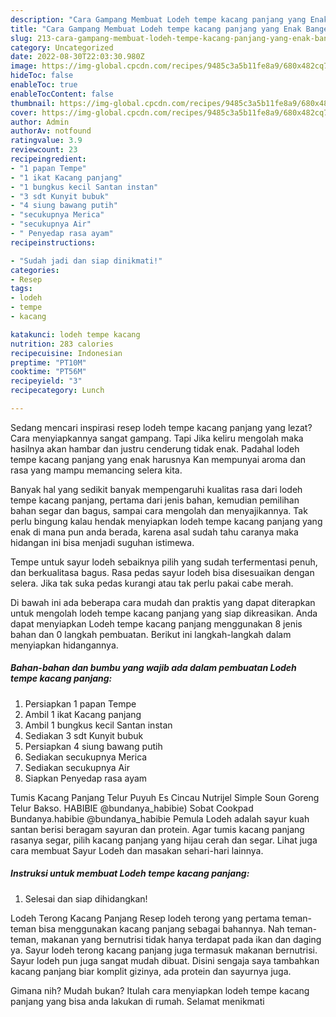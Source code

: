 ```yaml
---
description: "Cara Gampang Membuat Lodeh tempe kacang panjang yang Enak Banget}"
title: "Cara Gampang Membuat Lodeh tempe kacang panjang yang Enak Banget}"
slug: 213-cara-gampang-membuat-lodeh-tempe-kacang-panjang-yang-enak-banget
category: Uncategorized
date: 2022-08-30T22:03:30.980Z
image: https://img-global.cpcdn.com/recipes/9485c3a5b11fe8a9/680x482cq70/lodeh-tempe-kacang-panjang-foto-resep-utama.jpg
hideToc: false
enableToc: true
enableTocContent: false
thumbnail: https://img-global.cpcdn.com/recipes/9485c3a5b11fe8a9/680x482cq70/lodeh-tempe-kacang-panjang-foto-resep-utama.jpg
cover: https://img-global.cpcdn.com/recipes/9485c3a5b11fe8a9/680x482cq70/lodeh-tempe-kacang-panjang-foto-resep-utama.jpg
author: Admin
authorAv: notfound
ratingvalue: 3.9
reviewcount: 23
recipeingredient:
- "1 papan Tempe"
- "1 ikat Kacang panjang"
- "1 bungkus kecil Santan instan"
- "3 sdt Kunyit bubuk"
- "4 siung bawang putih"
- "secukupnya Merica"
- "secukupnya Air"
- " Penyedap rasa ayam"
recipeinstructions:

- "Sudah jadi dan siap dinikmati!"
categories:
- Resep
tags:
- lodeh
- tempe
- kacang

katakunci: lodeh tempe kacang 
nutrition: 283 calories
recipecuisine: Indonesian
preptime: "PT10M"
cooktime: "PT56M"
recipeyield: "3"
recipecategory: Lunch

---
```



Sedang mencari inspirasi resep lodeh tempe kacang panjang yang lezat? Cara menyiapkannya sangat gampang. Tapi Jika keliru mengolah maka hasilnya akan hambar dan justru cenderung tidak enak. Padahal lodeh tempe kacang panjang yang enak harusnya Kan mempunyai aroma dan rasa yang mampu memancing selera kita.


Banyak hal yang sedikit banyak mempengaruhi kualitas rasa dari lodeh tempe kacang panjang, pertama dari jenis bahan, kemudian pemilihan bahan segar dan bagus, sampai cara mengolah dan menyajikannya. Tak perlu bingung kalau hendak menyiapkan lodeh tempe kacang panjang yang enak di mana pun anda berada, karena asal sudah tahu caranya maka hidangan ini bisa menjadi suguhan istimewa.

Tempe untuk sayur lodeh sebaiknya pilih yang sudah terfermentasi penuh, dan berkualitasa bagus. Rasa pedas sayur lodeh bisa disesuaikan dengan selera. Jika tak suka pedas kurangi atau tak perlu pakai cabe merah.


Di bawah ini ada beberapa cara mudah dan praktis yang dapat diterapkan untuk mengolah lodeh tempe kacang panjang yang siap dikreasikan. Anda dapat menyiapkan Lodeh tempe kacang panjang menggunakan 8 jenis bahan dan 0 langkah pembuatan. Berikut ini langkah-langkah dalam menyiapkan hidangannya.

<!--inarticleads1-->

##### Bahan-bahan dan bumbu yang wajib ada dalam pembuatan Lodeh tempe kacang panjang:

1. Persiapkan 1 papan Tempe
1. Ambil 1 ikat Kacang panjang
1. Ambil 1 bungkus kecil Santan instan
1. Sediakan 3 sdt Kunyit bubuk
1. Persiapkan 4 siung bawang putih
1. Sediakan secukupnya Merica
1. Sediakan secukupnya Air
1. Siapkan  Penyedap rasa ayam


Tumis Kacang Panjang Telur Puyuh Es Cincau Nutrijel Simple Soun Goreng Telur Bakso. HABIBIE @bundanya_habibie) Sobat Cookpad Bundanya.habibie @bundanya_habibie Pemula Lodeh adalah sayur kuah santan berisi beragam sayuran dan protein. Agar tumis kacang panjang rasanya segar, pilih kacang panjang yang hijau cerah dan segar. Lihat juga cara membuat Sayur Lodeh dan masakan sehari-hari lainnya. 

<!--inarticleads2-->

##### Instruksi untuk membuat Lodeh tempe kacang panjang:


1. Selesai dan siap dihidangkan!

Lodeh Terong Kacang Panjang Resep lodeh terong yang pertama teman-teman bisa menggunakan kacang panjang sebagai bahannya. Nah teman-teman, makanan yang bernutrisi tidak hanya terdapat pada ikan dan daging ya. Sayur lodeh terong kacang panjang juga termasuk makanan bernutrisi. Sayur lodeh pun juga sangat mudah dibuat. Disini sengaja saya tambahkan kacang panjang biar komplit gizinya, ada protein dan sayurnya juga. 

Gimana nih? Mudah bukan? Itulah cara menyiapkan lodeh tempe kacang panjang yang bisa anda lakukan di rumah. Selamat menikmati

